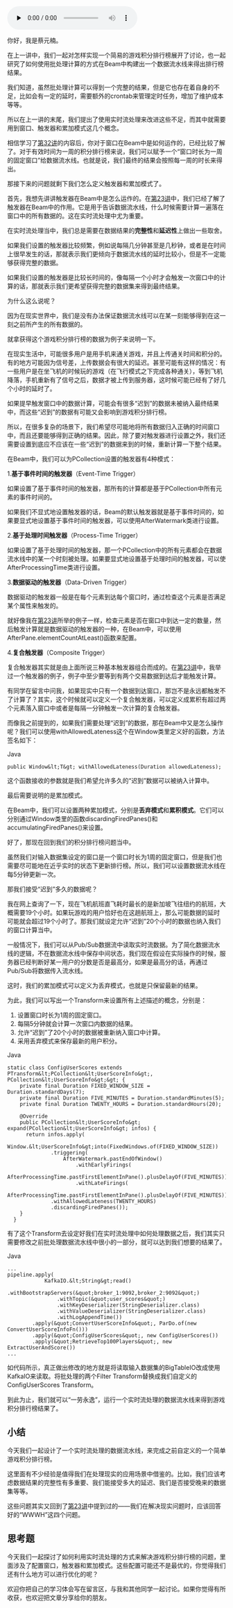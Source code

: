 <audio id="audio" title="36 | Facebook游戏实时流处理Beam Pipeline实战（下）" controls="" preload="none"><source id="mp3" src="https://static001.geekbang.org/resource/audio/4c/2b/4c03f7ee4e15a5ff32dc34471d22b12b.mp3"></audio>

你好，我是蔡元楠。

在上一讲中，我们一起对怎样实现一个简易的游戏积分排行榜展开了讨论，也一起研究了如何使用批处理计算的方式在Beam中构建出一个数据流水线来得出排行榜结果。

我们知道，虽然批处理计算可以得到一个完整的结果，但是它也存在着自身的不足，比如会有一定的延时，需要额外的crontab来管理定时任务，增加了维护成本等等。

所以在上一讲的末尾，我们提出了使用实时流处理来改进这些不足，而其中就需要用到窗口、触发器和累加模式这几个概念。

相信学习了[第32讲](https://time.geekbang.org/column/article/105707)的内容后，你对于窗口在Beam中是如何运作的，已经比较了解了。对于有效时间为一周的积分排行榜来说，我们可以赋予一个“窗口时长为一周的固定窗口”给数据流水线。也就是说，我们最终的结果会按照每一周的时长来得出。

那接下来的问题就剩下我们怎么定义触发器和累加模式了。

首先，我想先讲讲触发器在Beam中是怎么运作的。在[第23讲](https://time.geekbang.org/column/article/100478)中，我们已经了解了触发器在Beam中的作用。它是用于告诉数据流水线，什么时候需要计算一遍落在窗口中的所有数据的。这在实时流处理中尤为重要。

在实时流处理当中，我们总是需要在数据结果的**完整性**和**延迟性**上做出一些取舍。

如果我们设置的触发器比较频繁，例如说每隔几分钟甚至是几秒钟，或者是在时间上很早发生的话，那就表示我们更倾向于数据流水线的延时比较小，但是不一定能够获得完整的数据。

如果我们设置的触发器是比较长时间的，像每隔一个小时才会触发一次窗口中的计算的话，那就表示我们更希望获得完整的数据集来得到最终结果。

为什么这么说呢？

因为在现实世界中，我们是没有办法保证数据流水线可以在某一刻能够得到在这一刻之前所产生的所有数据的。

就拿获得这个游戏积分排行榜的数据为例子来说明一下。

在现实生活中，可能很多用户是用手机来通关游戏，并且上传通关时间和积分的。有的地方可能因为信号差，上传数据会有很大的延迟。甚至可能有这样的情况：有一些用户是在坐飞机的时候玩的游戏（在飞行模式之下完成各种通关），等到飞机降落，手机重新有了信号之后，数据才被上传到服务器，这时候可能已经有了好几个小时的延时了。

如果提早触发窗口中的数据计算，可能会有很多“迟到”的数据未被纳入最终结果中，而这些“迟到”的数据有可能又会影响到游戏积分排行榜。

所以，在很多复杂的场景下，我们希望尽可能地将所有数据归入正确的时间窗口中，而且还要能够得到正确的结果。因此，除了要对触发器进行设置之外，我们还需要设置到底应不应该在一些“迟到”的数据来到的时候，重新计算一下整个结果。

在Beam中，我们可以为PCollection设置的触发器有4种模式：

1.**基于事件时间的触发器**（Event-Time Trigger）

如果设置了基于事件时间的触发器，那所有的计算都是基于PCollection中所有元素的事件时间的。

如果我们不显式地设置触发器的话，Beam的默认触发器就是基于事件时间的，如果要显式地设置基于事件时间的触发器，可以使用AfterWatermark类进行设置。

2.**基于处理时间触发器**（Process-Time Trigger）

如果设置了基于处理时间的触发器，那一个PCollection中的所有元素都会在数据流水线中的某一个时刻被处理。如果要显式地设置基于处理时间的触发器，可以使AfterProcessingTime类进行设置。

3.**数据驱动的触发器**（Data-Driven Trigger）

数据驱动的触发器一般是在每个元素到达每个窗口时，通过检查这个元素是否满足某个属性来触发的。

就好像我在[第23讲](https://time.geekbang.org/column/article/100478)所举的例子一样，检查元素是否在窗口中到达一定的数量，然后触发计算就是数据驱动的触发器的一种，在Beam中，可以使用AfterPane.elementCountAtLeast()函数来配置。

4.**复合触发器**（Composite Trigger）

复合触发器其实就是由上面所说三种基本触发器组合而成的。在[第23讲](https://time.geekbang.org/column/article/100478)中，我举过一个触发器的例子，例子中至少要等到有两个交易数据到达后才能触发计算。

有同学在留言中问我，如果现实中只有一个数据到达窗口，那岂不是永远都触发不了计算了？其实，这个时候就可以定义一个复合触发器，可以定义成累积有超过两个元素落入窗口中或者是每隔一分钟触发一次计算的复合触发器。

而像我之前提到的，如果我们需要处理“迟到”的数据，那在Beam中又是怎么操作呢？我们可以使用withAllowedLateness这个在Window类里定义好的函数，方法签名如下：

Java

```
public Window&lt;T&gt; withAllowedLateness(Duration allowedLateness);

```

这个函数接收的参数就是我们希望允许多久的“迟到”数据可以被纳入计算中。

最后需要说明的是累加模式。

在Beam中，我们可以设置两种累加模式，分别是**丢弃模式**和**累积模式**。它们可以分别通过Window类里的函数discardingFiredPanes()和accumulatingFiredPanes()来设置。

好了，那现在回到我们的积分排行榜问题当中。

虽然我们对输入数据集设定的窗口是一个窗口时长为1周的固定窗口，但是我们也需要尽可能地在近乎实时的状态下更新排行榜。所以，我们可以设置数据流水线在每5分钟更新一次。

那我们接受“迟到”多久的数据呢？

我在网上查询了一下，现在飞机航班直飞耗时最长的是新加坡飞往纽约的航班，大概需要19个小时。如果玩游戏的用户恰好也在这趟航班上，那么可能数据的延时可能就会超过19个小时了。那我们就设定允许“迟到”20个小时的数据也纳入我们的窗口计算当中。

一般情况下，我们可以从Pub/Sub数据流中读取实时流数据。为了简化数据流水线的逻辑，不在数据流水线中保存中间状态，我们现在假设在实际操作的时候，服务器已经判断好某一用户的分数是否是最高分，如果是最高分的话，再通过Pub/Sub将数据传入流水线。

这时，我们的累加模式可以定义为丢弃模式，也就是只保留最新的结果。

为此，我们可以写出一个Transform来设置所有上述描述的概念，分别是：

1. 设置窗口时长为1周的固定窗口。
1. 每隔5分钟就会计算一次窗口内数据的结果。
1. 允许“迟到”了20个小时的数据被重新纳入窗口中计算。
1. 采用丢弃模式来保存最新的用户积分。

Java

```
static class ConfigUserScores extends PTransform&lt;PCollection&lt;UserScoreInfo&gt;, PCollection&lt;UserScoreInfo&gt;&gt; {
    private final Duration FIXED_WINDOW_SIZE = Duration.standardDays(7);
    private final Duration FIVE_MINUTES = Duration.standardMinutes(5);
    private final Duration TWENTY_HOURS = Duration.standardHours(20);

    @Override
    public PCollection&lt;UserScoreInfo&gt; expand(PCollection&lt;UserScoreInfo&gt; infos) {
      return infos.apply(
          Window.&lt;UserScoreInfo&gt;into(FixedWindows.of(FIXED_WINDOW_SIZE))
              .triggering(
                  AfterWatermark.pastEndOfWindow()
                      .withEarlyFirings(
                          AfterProcessingTime.pastFirstElementInPane().plusDelayOf(FIVE_MINUTES))
                      .withLateFirings(
                          AfterProcessingTime.pastFirstElementInPane().plusDelayOf(FIVE_MINUTES)))
              .withAllowedLateness(TWENTY_HOURS)
              .discardingFiredPanes());
    }
  }

```

有了这个Transform去设定好我们在实时流处理中如何处理数据之后，我们其实只需要修改之前批处理数据流水线中很小的一部分，就可以达到我们想要的结果了。

Java

```
...
pipeline.apply(
            KafkaIO.&lt;String&gt;read()
                .withBootstrapServers(&quot;broker_1:9092,broker_2:9092&quot;)
                .withTopic(&quot;user_scores&quot;)
                .withKeyDeserializer(StringDeserializer.class)
                .withValueDeserializer(StringDeserializer.class)
                .withLogAppendTime())
        .apply(&quot;ConvertUserScoreInfo&quot;, ParDo.of(new ConvertUserScoreInfoFn()))
        .apply(&quot;ConfigUserScores&quot;, new ConfigUserScores())
        .apply(&quot;RetrieveTop100Players&quot;, new ExtractUserAndScore())
...

```

如代码所示，真正做出修改的地方就是将读取输入数据集的BigTableIO改成使用KafkaIO来读取。将批处理的两个Filter Transform替换成我们自定义的ConfigUserScores Transform。

到此为止，我们就可以“一劳永逸”，运行一个实时流处理的数据流水线来得到游戏积分排行榜结果了。

## 小结

今天我们一起设计了一个实时流处理的数据流水线，来完成之前自定义的一个简单游戏积分排行榜。

这里面有不少经验是值得我们在处理现实的应用场景中借鉴的。比如，我们应该考虑数据结果的完整性有多重要、我们能接受多大的延迟、我们是否接受晚来的数据集等等。

这些问题其实又回到了[第23讲](https://time.geekbang.org/column/article/100478)中提到过的——我们在解决现实问题时，应该回答好的“WWWH”这四个问题。

## 思考题

今天我们一起探讨了如何利用实时流处理的方式来解决游戏积分排行榜的问题，里面涉及了配置窗口，触发器和累加模式。这些配置可能还不是最优的，你觉得我们还有什么地方可以进行优化的呢？

欢迎你把自己的学习体会写在留言区，与我和其他同学一起讨论。如果你觉得有所收获，也欢迎把文章分享给你的朋友。


